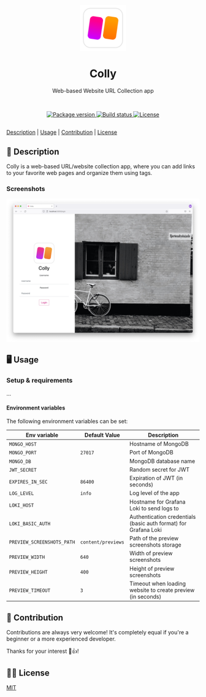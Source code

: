 <p align="center">
    <img src=".github/.media/colly-logo.png" width="120" height="120" alt="Colly app logo">
</p>

<h1 align="center">Colly</h1>
<p align="center">Web-based Website URL Collection app</p>

<br>

<p align="center">
    <a href="https://github.com/jarne/colly/blob/main/package.json">
        <img src="https://img.shields.io/github/package-json/v/jarne/colly.svg" alt="Package version">
    </a>
    <a href="https://circleci.com/gh/jarne/colly">
        <img src="https://circleci.com/gh/jarne/colly.svg?style=shield" alt="Build status">
    </a>
    <a href="https://github.com/jarne/colly/blob/main/LICENSE">
        <img src="https://img.shields.io/github/license/jarne/colly.svg" alt="License">
    </a>
</p>

##

[Description](#-description) | [Usage](#-usage) | [Contribution](#-contribution) | [License](#%EF%B8%8F-license)

## 📙 Description

Colly is a web-based URL/website collection app, where you can add links to your favorite web pages and organize them using tags.

### Screenshots

<img src=".github/.media/screenshot-login.png" alt="Screenshot of Colly login page">

## 🖥 Usage

### Setup & requirements

...

#### Environment variables

The following environment variables can be set:

| Env variable               | Default Value      | Description                                                     |
| -------------------------- | ------------------ | --------------------------------------------------------------- |
| `MONGO_HOST`               |                    | Hostname of MongoDB                                             |
| `MONGO_PORT`               | `27017`            | Port of MongoDB                                                 |
| `MONGO_DB`                 |                    | MongoDB database name                                           |
| `JWT_SECRET`               |                    | Random secret for JWT                                           |
| `EXPIRES_IN_SEC`           | `86400`            | Expiration of JWT (in seconds)                                  |
| `LOG_LEVEL`                | `info`             | Log level of the app                                            |
| `LOKI_HOST`                |                    | Hostname for Grafana Loki to send logs to                       |
| `LOKI_BASIC_AUTH`          |                    | Authentication credentials (basic auth format) for Grafana Loki |
| `PREVIEW_SCREENSHOTS_PATH` | `content/previews` | Path of the preview screenshots storage                         |
| `PREVIEW_WIDTH`            | `640`              | Width of preview screenshots                                    |
| `PREVIEW_HEIGHT`           | `400`              | Height of preview screenshots                                   |
| `PREVIEW_TIMEOUT`          | `3`                | Timeout when loading website to create preview (in seconds)     |

## 🙋‍ Contribution

Contributions are always very welcome! It's completely equal if you're a beginner or a more experienced developer.

Thanks for your interest 🎉👍!

## 👨‍⚖️ License

[MIT](https://github.com/jarne/colly/blob/main/LICENSE)
